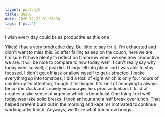 ```yaml
---
layout: post.njk
title: Daily
date: 2020-12-22 01:56:00
tags: ['post']
---
```

<!-- Excerpt Start -->
I wish every day could be as productive as this one
<!-- Excerpt End -->

Yikes! I had a very productive day. But little to say for it. I'm exhausted and didn't want to miss this. So after falling asleep on the couch, here we are. I'm sure I'll have plenty to reflect on tomorrow when we see how productive we are. It will be nice to compare to how today went. I can't really say why today went so well, it just did. Things fell into place and I was able to stay focused. I didn't get off task or allow myself to get distracted. I broke everything up into tomatoes, I did a total of eight which is only four hours of uninterrupted attention, though it felt longer. It's kind of annoying to always be *on the clock* but it surely encourages less procrastination. It kind of creates a fake sense of urgency which is beneficial. One thing I did well today was take solid breaks. I took an hour and a half break over lunch. That helped prevent burn out in the morning and kept me motivated to continue working after lunch. Anyways, we'll see what tomorrow brings.
